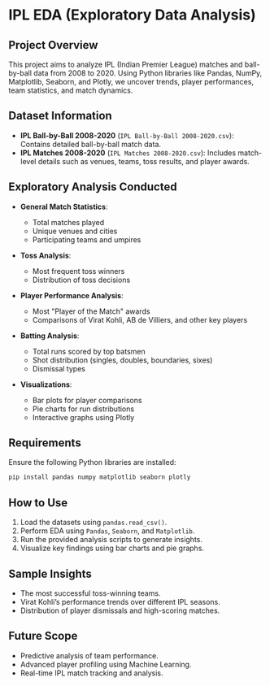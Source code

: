 # IPL EDA (Exploratory Data Analysis)

##  Project Overview
This project aims to analyze IPL (Indian Premier League) matches and ball-by-ball data from 2008 to 2020. Using Python libraries like Pandas, NumPy, Matplotlib, Seaborn, and Plotly, we uncover trends, player performances, team statistics, and match dynamics.

## Dataset Information
- **IPL Ball-by-Ball 2008-2020** (`IPL Ball-by-Ball 2008-2020.csv`): Contains detailed ball-by-ball match data.
- **IPL Matches 2008-2020** (`IPL Matches 2008-2020.csv`): Includes match-level details such as venues, teams, toss results, and player awards.

##  Exploratory Analysis Conducted
- **General Match Statistics**:
  - Total matches played
  - Unique venues and cities
  - Participating teams and umpires

- **Toss Analysis**:
  - Most frequent toss winners
  - Distribution of toss decisions

- **Player Performance Analysis**:
  - Most "Player of the Match" awards
  - Comparisons of Virat Kohli, AB de Villiers, and other key players

- **Batting Analysis**:
  - Total runs scored by top batsmen
  - Shot distribution (singles, doubles, boundaries, sixes)
  - Dismissal types

- **Visualizations**:
  - Bar plots for player comparisons
  - Pie charts for run distributions
  - Interactive graphs using Plotly

##  Requirements
Ensure the following Python libraries are installed:
```python
pip install pandas numpy matplotlib seaborn plotly
```

##  How to Use
1. Load the datasets using `pandas.read_csv()`.
2. Perform EDA using `Pandas`, `Seaborn`, and `Matplotlib`.
3. Run the provided analysis scripts to generate insights.
4. Visualize key findings using bar charts and pie graphs.

##  Sample Insights
- The most successful toss-winning teams.
- Virat Kohli’s performance trends over different IPL seasons.
- Distribution of player dismissals and high-scoring matches.

##  Future Scope
- Predictive analysis of team performance.
- Advanced player profiling using Machine Learning.
- Real-time IPL match tracking and analysis.


